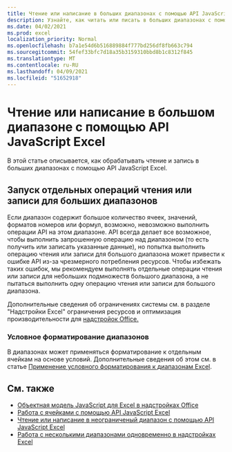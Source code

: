 ```yaml
---
title: Чтение или написание в больших диапазонах с помощью API JavaScript Excel
description: Узнайте, как читать или писать в больших диапазонах с помощью API JavaScript Excel.
ms.date: 04/02/2021
ms.prod: excel
localization_priority: Normal
ms.openlocfilehash: b7a1e54d6b516889884f777bd256df8fb663c794
ms.sourcegitcommit: 54fef33bfc7d18a35b3159310bbd8b1c8312f845
ms.translationtype: MT
ms.contentlocale: ru-RU
ms.lasthandoff: 04/09/2021
ms.locfileid: "51652918"
---
```

# <a name="read-or-write-to-a-large-range-using-the-excel-javascript-api"></a>Чтение или написание в большом диапазоне с помощью API JavaScript Excel

В этой статье описывается, как обрабатывать чтение и запись в больших диапазонах с помощью API JavaScript Excel.

## <a name="run-separate-read-or-write-operations-for-large-ranges"></a>Запуск отдельных операций чтения или записи для больших диапазонов

Если диапазон содержит большое количество ячеек, значений, форматов номеров или формул, возможно, невозможно выполнить операции API на этом диапазоне. API всегда делает все возможное, чтобы выполнить запрошенную операцию над диапазоном (то есть получить или записать указанные данные), но попытка выполнить операцию чтения или записи для большого диапазона может привести к ошибке API из-за чрезмерного потребления ресурсов. Чтобы избежать таких ошибок, мы рекомендуем выполнять отдельные операции чтения или записи для небольших подмножеств большого диапазона, а не пытаться выполнить одну операцию чтения или записи для большого диапазона.

Дополнительные сведения об ограничениях системы см. в разделе "Надстройки Excel" ограничения ресурсов и оптимизация производительности для [надстройок Office.](../concepts/resource-limits-and-performance-optimization.md#excel-add-ins)

### <a name="conditional-formatting-of-ranges"></a>Условное форматирование диапазонов

В диапазонах может применяться форматирование к отдельным ячейкам на основе условий. Дополнительные сведения об этом см. в статье [Применение условного форматирования к диапазонам Excel](excel-add-ins-conditional-formatting.md).

## <a name="see-also"></a>См. также

- [Объектная модель JavaScript для Excel в надстройках Office](excel-add-ins-core-concepts.md)
- [Работа с ячейками с помощью API JavaScript Excel](excel-add-ins-cells.md)
- [Чтение или написание в неограниченый диапазон с помощью API JavaScript Excel](excel-add-ins-ranges-unbounded.md)
- [Работа с несколькими диапазонами одновременно в надстройках Excel](excel-add-ins-multiple-ranges.md)
